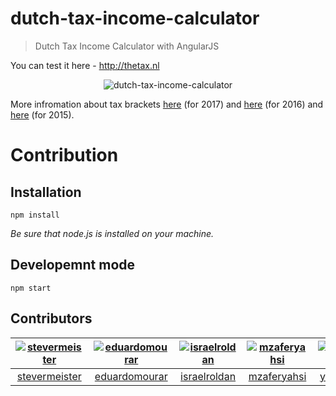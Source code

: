 dutch-tax-income-calculator
===========================

> Dutch Tax Income Calculator with AngularJS

You can test it here - http://thetax.nl

<p align="center">
  <img src="http://i63.tinypic.com/15bk1k.png" alt="dutch-tax-income-calculator"/>
</p>

More infromation about tax brackets [here](http://www.belastingdienst.nl/wps/wcm/connect/bldcontentnl/belastingdienst/prive/inkomstenbelasting/heffingskortingen_boxen_tarieven/boxen_en_tarieven/overzicht_tarieven_en_schijven/u-hebt-in-2017-de-aow-leeftijd-nog-niet-bereikt) (for 2017)
and [here](http://www.belastingdienst.nl/wps/wcm/connect/bldcontentnl/belastingdienst/prive/inkomstenbelasting/heffingskortingen_boxen_tarieven/boxen_en_tarieven/overzicht_tarieven_en_schijven/u_hebt_in_2016_de_aow_leeftijd_nog_niet_bereikt) (for 2016) 
and [here](http://www.belastingdienst.nl/wps/wcm/connect/bldcontentnl/belastingdienst/prive/inkomstenbelasting/heffingskortingen_boxen_tarieven/boxen_en_tarieven/overzicht_tarieven_en_schijven/u_hebt_in_2015_de_aow_leeftijd_nog_niet_bereikt) (for 2015).


# Contribution

## Installation

    npm install

*Be sure that node.js is installed on your machine.*

## Developemnt mode

    npm start



## Contributors

[<img alt="stevermeister" src="https://avatars1.githubusercontent.com/u/1526680?v=4&s=117 width=117">](https://github.com/stevermeister) |[<img alt="eduardomourar" src="https://avatars0.githubusercontent.com/u/16357187?v=4&s=117 width=117">](https://github.com/eduardomourar) |[<img alt="israelroldan" src="https://avatars3.githubusercontent.com/u/159962?v=4&s=117 width=117">](https://github.com/israelroldan) |[<img alt="mzaferyahsi" src="https://avatars2.githubusercontent.com/u/4150565?v=4&s=117 width=117">](https://github.com/mzaferyahsi) |[<img alt="yevgeniyvaleyev" src="https://avatars0.githubusercontent.com/u/866248?v=4&s=117 width=117">](https://github.com/yevgeniyvaleyev) |[<img alt="shershen08" src="https://avatars3.githubusercontent.com/u/1363772?v=4&s=117 width=117">](https://github.com/shershen08) |[<img alt="toubou91" src="https://avatars2.githubusercontent.com/u/5684688?v=4&s=117 width=117">](https://github.com/toubou91) |
:---:|:---:|:---:|:---:|:---:|:---:|:---:|
[stevermeister](https://github.com/stevermeister)|[eduardomourar](https://github.com/eduardomourar)|[israelroldan](https://github.com/israelroldan)|[mzaferyahsi](https://github.com/mzaferyahsi)|[yevgeniyvaleyev](https://github.com/yevgeniyvaleyev)|[shershen08](https://github.com/shershen08)|[toubou91](https://github.com/toubou91)|
